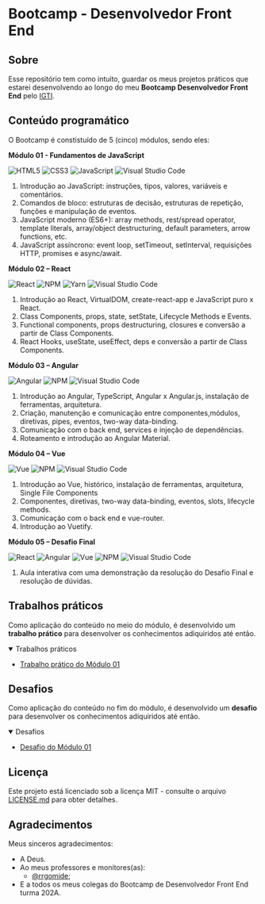 # Bootcamp - Desenvolvedor Front End

## Sobre

Esse repositório tem como intuito, guardar os meus projetos práticos que estarei desenvolvendo ao longo do meu **Bootcamp Desenvolvedor Front End** pelo [IGTI](https://www.igti.com.br/).

## Conteúdo programático

O Bootcamp é constistuído de 5 (cinco) módulos, sendo eles:

**Módulo 01 - Fundamentos de JavaScript**

<p>
  <img alt="HTML5" src="https://img.shields.io/badge/-HTML-161b22?style=plastic&logo=HTML5" title="HTML5" />
  <img alt="CSS3" src="https://img.shields.io/badge/-CSS-161b22?style=plastic&logo=CSS3&logoColor=1572B6" title="CSS3" />
  <img alt="JavaScript" src="https://img.shields.io/badge/-JavaScript-161b22?fff&style=plastic&logo=javascript&logoColor=F6C915" title="JavaScript" />
  <img alt="Visual Studio Code" src="https://img.shields.io/badge/-Visual%20Studio%20Code-161b22?style=plastic&logo=visual-studio-code&logoColor=007ACC" title="Visual Studio Code" />
</p>

1. Introdução ao JavaScript: instruções, tipos, valores, variáveis e comentários.
2. Comandos de bloco: estruturas de decisão, estruturas de repetição, funções e manipulação de eventos.
3. JavaScript moderno (ES6+): array methods, rest/spread operator, template literals, array/object destructuring, default parameters, arrow functions, etc.
4. JavaScript assíncrono: event loop, setTimeout, setInterval, requisições HTTP, promises e async/await.

**Módulo 02 – React**

<p>
  <img alt="React" src="https://img.shields.io/badge/-React-161b22?style=plastic&logo=react&logoColor=61DAFB" title="React" />
	<img alt="NPM" src="https://img.shields.io/badge/-NPM-161b22?style=plastic&logo=npm" title="NPM" />
	<img alt="Yarn" src="https://img.shields.io/badge/-Yarn-161b22?style=plastic&logo=yarn" title="Yarn" />
	<img alt="Visual Studio Code" src="https://img.shields.io/badge/-Visual%20Studio%20Code-161b22?style=plastic&logo=visual-studio-code&logoColor=007ACC" title="Visual Studio Code" />
</p>

1. Introdução ao React, VirtualDOM, create-react-app e JavaScript puro x React.
2. Class Components, props, state, setState, Lifecycle Methods e Events.
3. Functional components, props destructuring, closures e conversão a partir de Class Components.
4. React Hooks, useState, useEffect, deps e conversão a partir de Class Components.

**Módulo 03 – Angular**

<p>
  <img alt="Angular" src="https://img.shields.io/badge/-Angular-161b22?style=plastic&logo=angular&logoColor=bd002e" title="React" />
	<img alt="NPM" src="https://img.shields.io/badge/-NPM-161b22?style=plastic&logo=npm" title="NPM" />
  <img alt="Visual Studio Code" src="https://img.shields.io/badge/-Visual%20Studio%20Code-161b22?style=plastic&logo=visual-studio-code&logoColor=007ACC" title="Visual Studio Code" />
</p>

1. Introdução ao Angular, TypeScript, Angular x Angular.js, instalação de ferramentas, arquitetura.
2. Criação, manutenção e comunicação entre componentes,módulos, diretivas, pipes, eventos, two-way data-binding.
3. Comunicação com o back end, services e injeção de dependências.
4. Roteamento e introdução ao Angular Material.

**Módulo 04 – Vue**

<p>
  <img alt="Vue" src="https://img.shields.io/badge/-Vue-161b22?style=plastic&logo=vue.js" title="React" />
	<img alt="NPM" src="https://img.shields.io/badge/-NPM-161b22?style=plastic&logo=npm" title="NPM" />
  <img alt="Visual Studio Code" src="https://img.shields.io/badge/-Visual%20Studio%20Code-161b22?style=plastic&logo=visual-studio-code&logoColor=007ACC" title="Visual Studio Code" />
</p>

1. Introdução ao Vue, histórico, instalação de ferramentas, arquitetura, Single File Components
2. Componentes, diretivas, two-way data-binding, eventos, slots, lifecycle methods.
3. Comunicação com o back end e vue-router.
4. Introdução ao Vuetify.

**Módulo 05 – Desafio Final**

<p>
  <img alt="React" src="https://img.shields.io/badge/-React-161b22?style=plastic&logo=react&logoColor=61DAFB" title="React" />
  <img alt="Angular" src="https://img.shields.io/badge/-Angular-161b22?style=plastic&logo=angular&logoColor=bd002e" title="React" />
  <img alt="Vue" src="https://img.shields.io/badge/-Vue-161b22?style=plastic&logo=vue.js" title="React" />
  <img alt="NPM" src="https://img.shields.io/badge/-NPM-161b22?style=plastic&logo=npm" title="NPM" />
  <img alt="Visual Studio Code" src="https://img.shields.io/badge/-Visual%20Studio%20Code-161b22?style=plastic&logo=visual-studio-code&logoColor=007ACC" title="Visual Studio Code" />
</p>

1. Aula interativa com uma demonstração da resolução do Desafio Final e resolução de dúvidas.

## Trabalhos práticos

Como aplicação do conteúdo no meio do módulo, é desenvolvido um **trabalho prático** para desenvolver os conhecimentos adiquiridos até então.

<details open="open">
<summary>Trabalhos práticos</summary>
  <ul>
    <li><a href="https://github.com/JefersonLucas/bootcamp-frontend/tree/main/trabalho-pratico-01">Trabalho prático do Módulo 01</a></li>
  </ul>
</details>

## Desafios

Como aplicação do conteúdo no fim do módulo, é desenvolvido um **desafio** para desenvolver os conhecimentos adiquiridos até então.

<details open="open">
<summary>Desafios</summary>
  <ul>
    <li><a href="https://github.com/JefersonLucas/bootcamp-frontend/tree/main/desafio-01">Desafio do Módulo 01</a></li>
  </ul>
</details>

## Licença

Este projeto está licenciado sob a licença MIT - consulte o arquivo [LICENSE.md](https://github.com/JefersonLucas/bootcamp-frontend/blob/main/LICENSE) para obter detalhes.

## Agradecimentos

Meus sinceros agradecimentos:

- A Deus.
- Ao meus professores e monitores(as):
  - [@rrgomide](https://github.com/rrgomide);
- E a todos os meus colegas do Bootcamp de Desenvolvedor Front End turma 202A.
